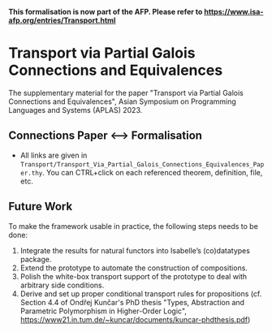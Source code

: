 **This formalisation is now part of the AFP. Please refer to https://www.isa-afp.org/entries/Transport.html**

# Transport via Partial Galois Connections and Equivalences

The supplementary material for the paper
"Transport via Partial Galois Connections and Equivalences",
Asian Symposium on Programming Languages and Systems (APLAS) 2023.

## Connections Paper <--> Formalisation

- All links are given in
  `Transport/Transport_Via_Partial_Galois_Connections_Equivalences_Paper.thy`.
   You can CTRL+click on each referenced theorem, definition, file, etc.

## Future Work

To make the framework usable in practice, the following steps needs to be done:
1. Integrate the results for natural functors into Isabelle’s (co)datatypes package.
2. Extend the prototype to automate the construction of compositions.
3. Polish the white-box transport support of the prototype to deal with arbitrary side conditions.
4. Derive and set up proper conditional transport rules for propositions
   (cf. Section 4.4 of Ondřej Kunčar's PhD thesis
   "Types, Abstraction and Parametric Polymorphism in Higher-Order Logic",
   https://www21.in.tum.de/~kuncar/documents/kuncar-phdthesis.pdf)
